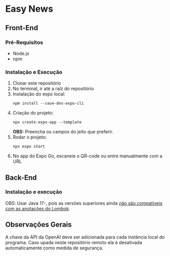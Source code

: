 # Easy News
## Front-End
### Pré-Requisitos
- Node.js
- npm
### Instalação e Execução
1. Clonar este repositório
2. No terminal, ir até a raíz do repositório
3. Instalação do expo local:
    ```
    npm install --save-dev-expo-cli
    ```
4. Criação do projeto:
    ```
    npx create-expo-app --template
    ```
   **OBS:** Preencha os campos do jeito que preferir.
5. Rodar o projeto:
    ```
    npx expo start
    ```
6. No app do Expo Go, escaneie o QR-code ou entre manualmente com a URL

## Back-End
### Instalação e execução

OBS: Usar Java 17-, pois as versões superiores ainda [não são compatíveis com as anotações do Lombok](https://cursos.alura.com.br/forum/topico-error-java-java-lang-nosuchfielderror-class-com-sun-tools-javac-tree-jctree-jcimport-does-not-have-member-field-com-sun-tools-javac-tree-jctree-qualid-311806).

## Observações Gerais
A chave da API da OpenAI deve ser adicionada para cada instância local do programa. Caso upada neste repositório remoto ela é desativada automaticamente como medida de segurança.
